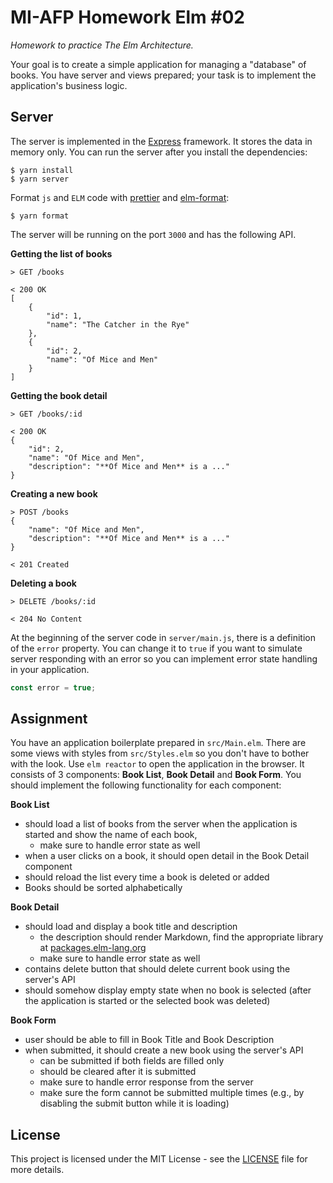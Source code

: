 # MI-AFP Homework Elm #02

_Homework to practice The Elm Architecture._

Your goal is to create a simple application for managing a "database" of books. You have server and views prepared; your task is to implement the application's business logic.

## Server

The server is implemented in the [Express](https://expressjs.com) framework. It stores the data in memory only. You can run the server after you install the dependencies:

```
$ yarn install
$ yarn server
```

Format `js` and `ELM` code with [prettier](https://prettier.io/) and [elm-format](https://github.com/avh4/elm-format):

```
$ yarn format
```

The server will be running on the port `3000` and has the following API.

**Getting the list of books**

```
> GET /books

< 200 OK
[
    {
        "id": 1,
        "name": "The Catcher in the Rye"
    },
    {
        "id": 2,
        "name": "Of Mice and Men"
    }
]
```

**Getting the book detail**

```
> GET /books/:id

< 200 OK
{
    "id": 2,
    "name": "Of Mice and Men",
    "description": "**Of Mice and Men** is a ..."
}
```

**Creating a new book**

```
> POST /books
{
	"name": "Of Mice and Men",
	"description": "**Of Mice and Men** is a ..."
}

< 201 Created

```

**Deleting a book**

```
> DELETE /books/:id

< 204 No Content
```

At the beginning of the server code in `server/main.js`, there is a definition of the `error` property. You can change it to `true` if you want to simulate server responding with an error so you can implement error state handling in your application.

```javascript
const error = true;
```

## Assignment

You have an application boilerplate prepared in `src/Main.elm`. There are some views with styles from `src/Styles.elm` so you don't have to bother with the look. Use `elm reactor` to open the application in the browser. It consists of 3 components: **Book List**, **Book Detail** and **Book Form**. You should implement the following functionality for each component:

**Book List**

- should load a list of books from the server when the application is started and show the name of each book,
  - make sure to handle error state as well
- when a user clicks on a book, it should open detail in the Book Detail component
- should reload the list every time a book is deleted or added
- Books should be sorted alphabetically

**Book Detail**

- should load and display a book title and description
  - the description should render Markdown, find the appropriate library at [packages.elm-lang.org](https://package.elm-lang.org)
  - make sure to handle error state as well
- contains delete button that should delete current book using the server's API
- should somehow display empty state when no book is selected (after the application is started or the selected book was deleted)

**Book Form**

- user should be able to fill in Book Title and Book Description
- when submitted, it should create a new book using the server's API
  - can be submitted if both fields are filled only
  - should be cleared after it is submitted
  - make sure to handle error response from the server
  - make sure the form cannot be submitted multiple times (e.g., by disabling the submit button while it is loading)

## License

This project is licensed under the MIT License - see the [LICENSE](LICENSE) file for more details.
